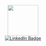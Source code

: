 <div id="header" align="center">
  <img src="https://media.giphy.com/media/M9gbBd9nbDrOTu1Mqx/giphy.gif" width="100"/>
</div>
<div id="badges" align="center">
  <a href="https://www.linkedin.com/in/yuri-kiselev-7ba20768/">
    <img src="https://img.shields.io/badge/LinkedIn-blue?logo=linkedin&logoColor=white" alt="LinkedIn Badge"/>
  </a>
</div>

